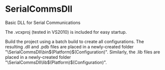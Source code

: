 # SerialCommsDll
Basic DLL for Serial Communications

The .vcxproj (tested in VS2010) is included for easy startup.

Build the project using a batch build to create all configurations.  The resulting .dll and .pdb files are placed in a newly-created folder "\SerialCommsDll\bin\$(Platform)\$(Configuration)\".  Similarly, the .lib files are placed in a newly-created folder "\SerialCommsDll\lib\$(Platform)\$(Configuration)\".
